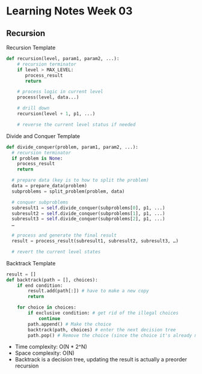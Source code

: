 Learning Notes Week 03
======================

Recursion
---------

Recursion Template
```py
def recursion(level, param1, param2, ...):
    # recursion terminator
    if level > MAX_LEVEL:
	   process_result
	   return

    # process logic in current level
    process(level, data...)

    # drill down
    recursion(level + 1, p1, ...)

    # reverse the current level status if needed
```

Divide and Conquer Template
```py
def divide_conquer(problem, param1, param2, ...):
  # recursion terminator
  if problem is None:
	process_result
	return

  # prepare data (key is to how to split the problem)
  data = prepare_data(problem)
  subproblems = split_problem(problem, data)

  # conquer subproblems
  subresult1 = self.divide_conquer(subproblems[0], p1, ...)
  subresult2 = self.divide_conquer(subproblems[1], p1, ...)
  subresult3 = self.divide_conquer(subproblems[2], p1, ...)
  …

  # process and generate the final result
  result = process_result(subresult1, subresult2, subresult3, …)

  # revert the current level states
```

Backtrack Template
```py
result = []
def backtrack(path = [], choices):
    if end condition:
        result.add(path[:]) # have to make a new copy
        return

    for choice in choices:
        if exclusive condition: # get rid of the illegal choices
            continue
        path.append() # Make the choice
        backtrack(path, choices) # enter the next decision tree
        path.pop() # Remove the choice (since the choice it's already made)
```

- Time complexity: O(N * 2^N)
- Space complexity: O(N)
- Backtrack is a decision tree, updating the result is actually a preorder recursion
